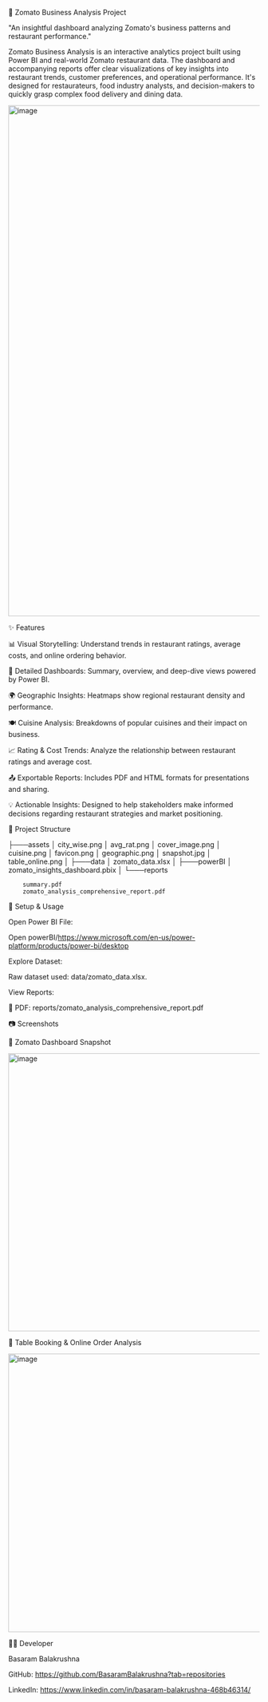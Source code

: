 🍔 Zomato Business Analysis Project


"An insightful dashboard analyzing Zomato's business patterns and restaurant performance."

Zomato Business Analysis is an interactive analytics project built using Power BI and real-world Zomato restaurant data. The dashboard and accompanying reports offer clear visualizations of key insights into restaurant trends, customer preferences, and operational performance. It's designed for restaurateurs, food industry analysts, and decision-makers to quickly grasp complex food delivery and dining data.

<img width="1024" height="1024" alt="image" src="https://github.com/user-attachments/assets/955dae8c-896a-4804-a350-90c47b719cf8" />



✨ Features

📊 Visual Storytelling: Understand trends in restaurant ratings, average costs, and online ordering behavior.

📌 Detailed Dashboards: Summary, overview, and deep-dive views powered by Power BI.

🌍 Geographic Insights: Heatmaps show regional restaurant density and performance.

🍽️ Cuisine Analysis: Breakdowns of popular cuisines and their impact on business.

📈 Rating & Cost Trends: Analyze the relationship between restaurant ratings and average cost.

📤 Exportable Reports: Includes PDF and HTML formats for presentations and sharing.

💡 Actionable Insights: Designed to help stakeholders make informed decisions regarding restaurant strategies and market positioning.



📁 Project Structure


├───assets
│       city_wise.png
│       avg_rat.png
│       cover_image.png
│       cuisine.png
│       favicon.png
│       geographic.png
│       snapshot.jpg
│       table_online.png
│
├───data
│       zomato_data.xlsx
│
├───powerBI
│       zomato_insights_dashboard.pbix
│
└───reports
        
        summary.pdf
        zomato_analysis_comprehensive_report.pdf






🧪 Setup & Usage

Open Power BI File:

Open powerBI/https://www.microsoft.com/en-us/power-platform/products/power-bi/desktop

Explore Dataset:

Raw dataset used: data/zomato_data.xlsx.

View Reports:

📄 PDF: reports/zomato_analysis_comprehensive_report.pdf


📷 Screenshots

🔹 Zomato Dashboard Snapshot



<img width="992" height="557" alt="image" src="https://github.com/user-attachments/assets/d86a4f70-42b9-4fce-8200-e1e840a63316" />



🔹 Table Booking & Online Order Analysis



<img width="995" height="558" alt="image" src="https://github.com/user-attachments/assets/314e057a-d2d0-403c-9187-e7c7c214b1b1" />


👨‍💻 Developer

Basaram Balakrushna

GitHub:    https://github.com/BasaramBalakrushna?tab=repositories

LinkedIn: https://www.linkedin.com/in/basaram-balakrushna-468b46314/

 










